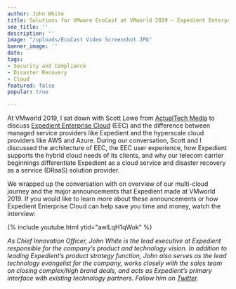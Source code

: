 ```yaml
---
author: John White
title: Solutions for VMware EcoCast at VMworld 2019 – Expedient Enterprise Cloud
seo_title: ''
description: ''
image: "/uploads/EcoCast Video Screenshot.JPG"
banner_image: ''
date: 
tags:
- Security and Compliance
- Disaster Recovery
- Cloud
featured: false
popular: true

---
```

At VMworld 2019, I sat down with Scott Lowe from [ActualTech Media](https://www.actualtechmedia.com) to discuss [Expedient Enterprise Cloud](https://www.expedient.com/services/infrastructure-as-a-service/cloud/) (EEC) and the difference between managed service providers like Expedient and the hyperscale cloud providers like AWS and Azure. During our conversation, Scott and I discussed the architecture of EEC, the EEC user experience, how Expedient supports the hybrid cloud needs of its clients, and why our telecom carrier beginnings differentiate Expedient as a cloud service and disaster recovery as a service (DRaaS) solution provider.

We wrapped up the conversation with on overview of our multi-cloud journey and the major announcements that Expedient made at VMworld 2019. If you would like to learn more about these announcements or how Expedient Enterprise Cloud can help save you time and money, watch the interview:

{% include youtube.html ytid="awlLqH1qWok" %}

_As Chief Innovation Officer, John White is the lead executive at Expedient responsible for the company’s product and technology vision. In addition to leading Expedient’s product strategy function, John also serves as the lead technology evangelist for the company, works closely with the sales team on closing complex/high brand deals, and acts as Expedient’s primary interface with existing technology partners. Follow him on_ [_Twitter_](https://twitter.com/johna_white)_._